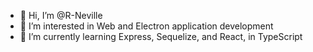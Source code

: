 - 👋 Hi, I’m @R-Neville
- 👀 I’m interested in Web and Electron application development
- 🌱 I’m currently learning Express, Sequelize, and React, in TypeScript

<!---
R-Neville/R-Neville is a ✨ special ✨ repository because its `README.md` (this file) appears on your GitHub profile.
You can click the Preview link to take a look at your changes.
--->
